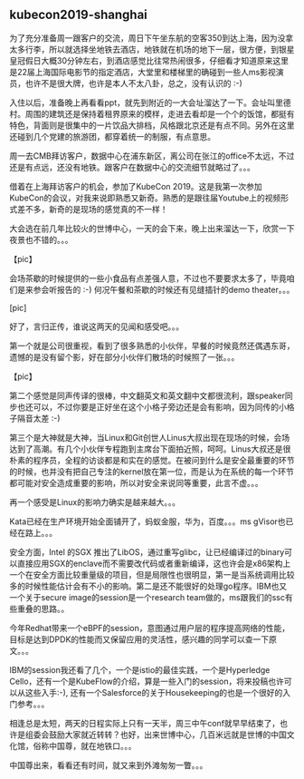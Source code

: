 ## kubecon2019-shanghai


为了充分准备周一跟客户的交流，周日下午坐东航的空客350到达上海，因为没拿太多行李，所以就选择坐地铁去酒店，地铁就在机场的地下一层，很方便，到银星皇冠假日大概30分钟左右，到酒店感觉比往常热闹很多，仔细看才知道原来这里是22届上海国际电影节的指定酒店，大堂里和楼梯里的确碰到一些人ms影视演员，也许不是很大牌，也许是本人不太八卦，总之，没有认识的 :-)

入住以后，准备晚上再看看ppt，就先到附近的一大会址溜达了一下。会址叫里德村。周围的建筑还是保持着租界原来的模样，走进去看却是一个个的饭馆，都挺有特色，背面则是很集中的一片饮品大排档，风格跟北京还是有点不同。另外在这里还碰到几个党建的旅游团，都穿着统一的制服，有点意思。

周一去CMB拜访客户，数据中心在浦东新区，离公司在张江的office不太远，不过还是有点远，还没有地铁。跟客户在数据中心的交流细节就略过了。。。


借着在上海拜访客户的机会，参加了KubeCon 2019。这是我第一次参加KubeCon的会议，对我来说即熟悉又新奇。熟悉的是跟往届Youtube上的视频形式差不多，新奇的是现场的感觉真的不一样！

大会选在前几年比较火的世博中心，一天的会下来，晚上出来溜达一下，欣赏一下夜景也不错的。。。

【pic】

会场茶歇的时候提供的一些小食品有点差强人意，不过也不要要求太多了，毕竟咱们是来参会听报告的 :-) 何况午餐和茶歇的时候还有见缝插针的demo theater。。。

[pic]

好了，言归正传，谁说这两天的见闻和感受吧。。。


第一个就是公司很重视，看到了很多熟悉的小伙伴，早餐的时候竟然还偶遇东哥，遗憾的是没有留个影，好在部分小伙伴们散场的时候照了一张。。。

【pic】

第二个感觉是同声传译的很棒，中文翻英文和英文翻中文都很流利，跟speaker同步也还可以，不过你要是正好坐在这个小格子旁边还是会有影响，因为同传的小格子隔音太差 :-)

第三个是大神就是大神，当Linux和Git创世人Linus大叔出现在现场的时候，会场达到了高潮。有几个小伙伴专程跑到主席台下面拍近照，呵呵。Linus大叔还是很朴素的程序员，全程的访谈都是和实在的感觉。在被问到什么是安全最重要的环节的时候，也并没有把自己专注的kernel放在第一位，而是认为在系统的每一个环节都可能对安全造成重要的影响，所以对安全来说同等重要，此言不虚。。。

再一个感受是Linux的影响力确实是越来越大。。。

Kata已经在生产环境开始全面铺开了，蚂蚁金服，华为，百度。。。ms gVisor也已经在路上。。。


安全方面，Intel 的SGX 推出了LibOS，通过重写glibc，让已经编译过的binary可以直接应用SGX的enclave而不需要改代码或者重新编译，这也许会是x86架构上一个在安全方面比较重量级的项目，但是局限性也很明显，第一是当系统调用比较多的时候性能估计会有不小的影响。第二是还不能很好的处理go程序。IBM也又一个关于secure image的session是一个research team做的，ms跟我们的ssc有些重叠的思路。。


今年Redhat带来一个eBPF的session，意图通过用户层的程序提高网络的性能，目标是达到DPDK的性能而又保留应用的灵活性，感兴趣的同学可以查一下原文。。。


IBM的session我还看了几个，一个是istio的最佳实践，一个是Hyperledge Cello，还有一个是KubeFlow的介绍，算是一些入门的session，将来投稿也许可以从这些入手:-), 还有一个Salesforce的关于Housekeeping的也是一个很好的入门参考。。。


相逢总是太短，两天的日程实际上只有一天半，周三中午conf就早早结束了，也许是组委会鼓励大家就近转转？也好，出来世博中心，几百米远就是世博的中国文化馆，俗称中国尊，就在地铁口。。。

中国尊出来，看看还有时间，就又来到外滩匆匆一瞥。。。